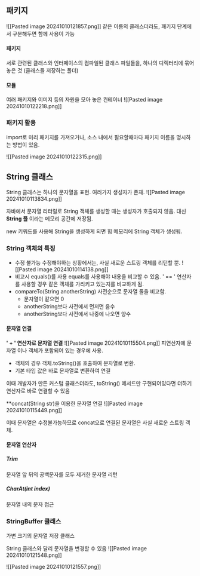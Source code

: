 ## 패키지
![[Pasted image 20241010121857.png]]
같은 이름의 클래스더라도, 패키지 단계에서 구분해두면 함께 사용이 가능

#### 패키지
서로 관련된 클래스와 인터페이스의 컴파일된 클래스 파일들을, 하나의 디렉터리에 묶어 놓은 것 (클래스들 저장하는 폴더)

#### 모듈
여러 패키지와 이미지 등의 자원을 모아 놓은 컨테이너
![[Pasted image 20241010122218.png]]

### 패키지 활용
import로 미리 패키지를 가져오거나, 소스 내에서 필요할때마다 패키지 이름을 명시하는 방법이 있음.

![[Pasted image 20241010122315.png]]















## String 클래스
String 클래스는 하나의 문자열을 표현. 여러가지 생성자가 존재.
![[Pasted image 20241010113834.png]]

자바에서 문자열 리터럴로 String 객체를 생성할 때는 생성자가 호출되지 않음. 대신 **String 풀** 이라는 메모리 공간에 저장됨.

new 키워드를 사용해 String을 생성하게 되면 힙 메모리에 String 객체가 생성됨.

### String 객체의 특징
- 수정 불가능
  수정해야하는 상황에서는, 사실 새로운 스트링 객체를 리턴할 뿐.
  ![[Pasted image 20241010114138.png]]
- 비교시 equals()를 사용
  equals를 사용해야 내용을 비교할 수 있음. ' == ' 연산자를 사용할 경우 같은 객체를 가리키고 있는지를 비교하게 됨.  
- compareTo(String anotherString)
  사전순으로 문자열 둘을 비교함.
  - 문자열이 같으면 0
  - anotherString보다 사전에서 먼저면 음수
  - anotherString보다 사전에서 나중에 나오면 양수

#### 문자열 연결

**' + ' 연산자로 문자열 연결**
![[Pasted image 20241010115504.png]]
피연산자에 문자열 이나 객체가 포함되어 있는 경우에 사용.
- 객체의 경우 객체.toString()을 호출하여 문자열로 변환.
- 기본 타입 값은 바로 문자열로 변환하여 연결

이때 개발자가 만든 커스텀 클래스더라도, toString() 메서드만 구현되어있다면 더하기 연산자로 바로 연결할 수 있음

**concat(String str)을 이용한 문자열 연결
![[Pasted image 20241010115449.png]]

이때 문자열은 수정불가능하므로 concat으로 연결된 문자열은 사실 새로운 스트링 객체.


#### 문자열 연산자
##### Trim
문자열 앞 뒤의 공백문자를 모두 제거한 문자열 리턴

##### CharAt(int index)
문자열 내의 문자 접근

### StringBuffer 클래스
가변 크기의 문자열 저장 클래스

String 클래스와 달리 문자열을 변경할 수 있음
![[Pasted image 20241010121548.png]]

![[Pasted image 20241010121557.png]]